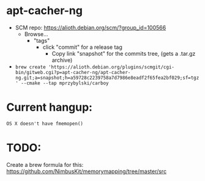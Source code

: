 # apt-cacher-ng

* SCM repo: https://alioth.debian.org/scm/?group_id=100566
  * Browse...
    * "tags"
      * click "commit" for a release tag
        * Copy link "snapshot" for the commits tree, (gets a .tar.gz archive)
* `brew create 'https://alioth.debian.org/plugins/scmgit/cgi-bin/gitweb.cgi?p=apt-cacher-ng/apt-cacher-ng.git;a=snapshot;h=a59728c2239758a7d7986e8eadf2f65fea2bf029;sf=tgz' --cmake --tap mprzybylski/carboy`

# Current hangup:
```
OS X doesn't have fmemopen()
```

# TODO: 
Create a brew formula for this: https://github.com/NimbusKit/memorymapping/tree/master/src
